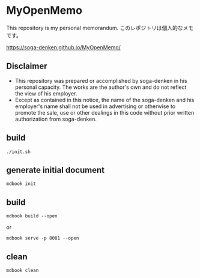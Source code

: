# MyOpenMemo

This repository is my personal memorandum.
このレポジトリは個人的なメモです。

https://soga-denken.github.io/MyOpenMemo/

## Disclaimer
- This repository was prepared or accomplished by soga-denken in his personal capacity. The works are the author's own and do not reflect the view  of his employer.
- Except as contained in this notice, the name of the soga-denken and his employer's name shall not be used in advertising or otherwise to promote the sale, use or other dealings in this code without prior written authorization from soga-denken.

## build
```
./init.sh
```
## generate initial document
```
mdbook init
```
## build
```
mdbook build --open
```
or
```
mdbook serve -p 8081 --open
```

## clean
```
mdbook clean
```
